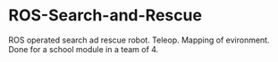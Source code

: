 # ROS-Search-and-Rescue
ROS operated search ad rescue robot. Teleop. Mapping of evironment. Done for a school module in a team of 4.
